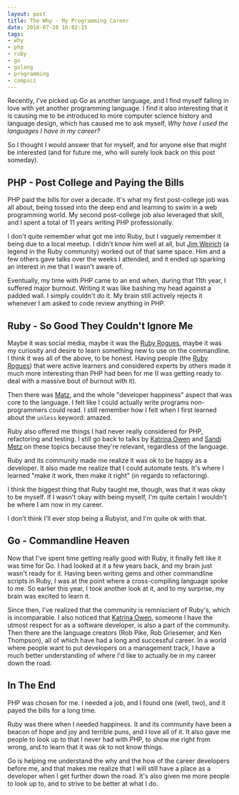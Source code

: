 ```yaml
---
layout: post
title: The Why - My Programming Career
date: 2018-07-28 16:02:15
tags:
- why
- php
- ruby
- go
- golang
- programming
- compsci
---
```

Recently, I've picked up Go as another language, and I find myself falling in love with yet another
programming language. I find it also interesting that it is causing me to be introduced to more
computer science history and language design, which has caused me to ask myself,
_Why have I used the languages I have in my career?_

So I thought I would answer that for myself, and for anyone else that might be interested (and for
future me, who will surely look back on this post someday).

## PHP - Post College and Paying the Bills

PHP paid the bills for over a decade. It's what my first post-college job was all about, being
tossed into the deep end and learning to swim in a web programming world. My second post-college
job also leveraged that skill, and I spent a total of 11 years writing PHP professionally.

I don't quite remember what got me into Ruby, but I vaguely remember it being due to a local meetup.
I didn't know him well at all, but [Jim Weirich][jim weirich] (a legend in the Ruby community)
worked out of that same space. Him and a few others gave talks over the weeks I attended, and it
ended up sparking an interest in me that I wasn't aware of.

Eventually, my time with PHP came to an end when, during that 11th year, I suffered major burnout.
Writing it was like bashing my head against a padded wall. I simply couldn't do it. My brain still
actively rejects it whenever I am asked to code review anything in PHP.

## Ruby - So Good They Couldn't Ignore Me

Maybe it was social media, maybe it was the [Ruby Rogues][ruby rogues], maybe it was my curiosity and
desire to learn something new to use on the commandline. I think it was all of the above, to be honest.
Having people (the [Ruby Rogues][ruby rogues]) that were active learners and considered experts by others
made it much more interesting than PHP had been for me (I was getting ready to deal with a massive bout
of burnout with it).

Then there was [Matz][matz], and the whole "developer happiness" aspect that was core to the language.
I felt like I could actually write programs non-programmers could read. I still remember how I felt when
I first learned about the `unless` keyword: amazed.

Ruby also offered me things I had never really considered for PHP, refactoring and testing. I still
go back to talks by [Katrina Owen][katrina owen] and [Sandi Metz][sandi metz] on these topics because
they're relevant, regardless of the language.

Ruby and its community made me realize it was ok to be happy as a developer. It also made me realize
that I could automate tests. It's where I learned "make it work, then make it right" (in regards to
refactoring).

I think the biggest thing that Ruby taught me, though, was that it was okay to be myself. If I wasn't
okay with being myself, I'm quite certain I wouldn't be where I am now in my career.

I don't think I'll ever stop being a Rubyist, and I'm quite ok with that.

## Go - Commandline Heaven

Now that I've spent time getting really good with Ruby, it finally felt like it was time for Go. I had
looked at it a few years back, and my brain just wasn't ready for it. Having been writing gems and
other commandline scripts in Ruby, I was at the point where a cross-compiling language spoke to me.
So earlier this year, I took another look at it, and to my surprise, my brain was excited to learn it.

Since then, I've realized that the community is remniscient of Ruby's, which is incomparable. I also
noticed that [Katrina Owen][katrina owen], someone I have the utmost respect for as a software
developer, is also a part of the community. Then there are the language creators (Rob Pike, Rob
Griesemer, and Ken Thompson), all of which have had a long and successful career. In a world where
people want to put developers on a management track, I have a much better understanding of where I'd
like to actually be in my career down the road.

## In The End

PHP was chosen for me. I needed a job, and I found one (well, two), and it payed the bills for a long
time. 

Ruby was there when I needed happiness. It and its community have been a beacon of hope and joy and
terrible puns, and I love all of it. It also gave me people to look up to that I never had with PHP,
to show me right from wrong, and to learn that it was ok to not know things.

Go is helping me understand the why and the how of the career developers before me, and that makes
me realize that I will still have a place as a developer when I get further down the road. It's
also given me more people to look up to, and to strive to be better at what I do.

[jim weirich]: https://en.wikipedia.org/wiki/Jim_Weirich
[ruby rogues]: https://devchat.tv/ruby-rogues
[katrina owen]: https://exercism.github.io/kytrinyx/
[sandi metz]: https://www.sandimetz.com/
[ben orenstein]: http://www.benorenstein.com/
[matz]: https://en.wikipedia.org/wiki/Yukihiro_Matsumoto
[so good]: http://calnewport.com/books/so-good/
